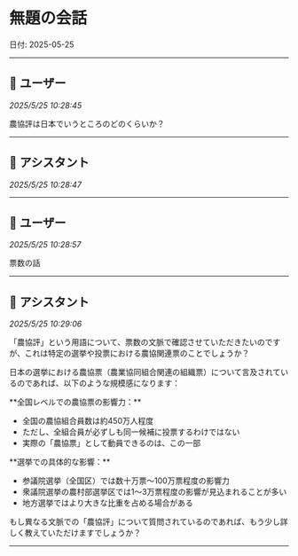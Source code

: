 # 無題の会話

日付: 2025-05-25

---

## 👤 ユーザー
*2025/5/25 10:28:45*

農協評は日本でいうところのどのくらいか？

---

## 🤖 アシスタント
*2025/5/25 10:28:47*



---

## 👤 ユーザー
*2025/5/25 10:28:57*

票数の話

---

## 🤖 アシスタント
*2025/5/25 10:29:06*

「農協評」という用語について、票数の文脈で確認させていただきたいのですが、これは特定の選挙や投票における農協関連票のことでしょうか？

日本の選挙における農協票（農業協同組合関連の組織票）について言及されているのであれば、以下のような規模感になります：

\*\*全国レベルでの農協票の影響力：\*\*
- 全国の農協組合員数は約450万人程度
- ただし、全組合員が必ずしも同一候補に投票するわけではない
- 実際の「農協票」として動員できるのは、この一部

\*\*選挙での具体的な影響：\*\*
- 参議院選挙（全国区）では数十万票〜100万票程度の影響力
- 衆議院選挙の農村部選挙区では1〜3万票程度の影響が見込まれることが多い
- 地方選挙ではより大きな比重を占める場合がある

もし異なる文脈での「農協評」について質問されているのであれば、もう少し詳しく教えていただけますでしょうか？

---
